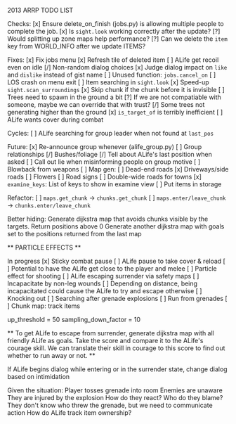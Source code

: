 2013 ARRP TODO LIST

Checks:
	[x] Ensure delete_on_finish (jobs.py) is allowing multiple people to complete the job.
	[x] Is `sight.look` working correctly after the update?
	[?] Would splitting up zone maps help performance?
	[?] Can we delete the `item` key from WORLD_INFO after we update ITEMS?

Fixes:
	[x] Fix jobs menu
	[x] Refresh tile of deleted item
	[ ] ALife get recoil even on idle
	[/] Non-random dialog choices
	[x] Judge dialog impact on `like` and `dislike` instead of gist name
	[ ] Unused function: `jobs.cancel_on`
	[ ] LOS crash on menu exit
	[ ] Item searching in `sight.look`
	[x] Speed-up `sight.scan_surroundings`
		[x] Skip chunk if the chunk before it is invisible
	[ ] Trees need to spawn in the ground a bit
	[?] If we are not compatiable with someone, maybe we can override that with trust?
	[/] Some trees not generating higher than the ground
	[x] `is_target_of` is terribly inefficient
	[ ] ALife wants cover during combat

Cycles:
	[ ] ALife searching for group leader when not found at `last_pos`

Future:
	[x] Re-announce group whenever (alife_group.py)
	[ ] Group relationships
	[/] Bushes/foliage
	[/] Tell about ALife's last position when asked
	[ ] Call out lie when misinforming people on group motive
	[ ] Blowback from weapons
	[ ] Map gen:
		[ ] Dead-end roads
		[x] Driveways/side roads
		[ ] Flowers
		[ ] Road signs
		[ ] Double-wide roads for towns
	[x] `examine_keys`: List of keys to show in examine view
	[ ] Put items in storage

Refactor:
	[ ] `maps.get_chunk` -> `chunks.get_chunk`
	[ ] `maps.enter/leave_chunk` -> `chunks.enter/leave_chunk`

Better hiding:
	Generate dijkstra map that avoids chunks visible by the targets. Return positions above 0
	Generate another dijkstra map with goals set to the positions returned from the last map

** PARTICLE EFFECTS **

In progress
	[x] Sticky combat pause
	[ ] ALife pause to take cover & reload
		[ ] Potential to have the ALife get close to the player and melee
	[ ] Particle effect for shooting
	[ ] ALife escaping surrender via safety maps
	[ ] Incapacitate by non-leg wounds
	[ ] Depending on distance, being incapacitated could cause the ALife to try and escape otherwise
	[ ] Knocking out
	[ ] Searching after grenade explosions
	[ ] Run from grenades
		[ ] Chunk map: track items

up_threshold = 50
sampling_down_factor = 10


** To get ALife to escape from surrender, generate dijkstra map with all friendly ALife as goals.
Take the score and compare it to the ALife's courage skill. We can translate their skill in courage
to this score to find out whether to run away or not. **

If ALife begins dialog while entering or in the surrender state, change dialog based on intimidation

Given the situation:
	Player tosses grenade into room
	Enemies are unaware
	They are injured by the explosion
	How do they react? Who do they blame?
		They don't know who threw the grenade, but we need to communicate action
	How do ALife track item ownership?
